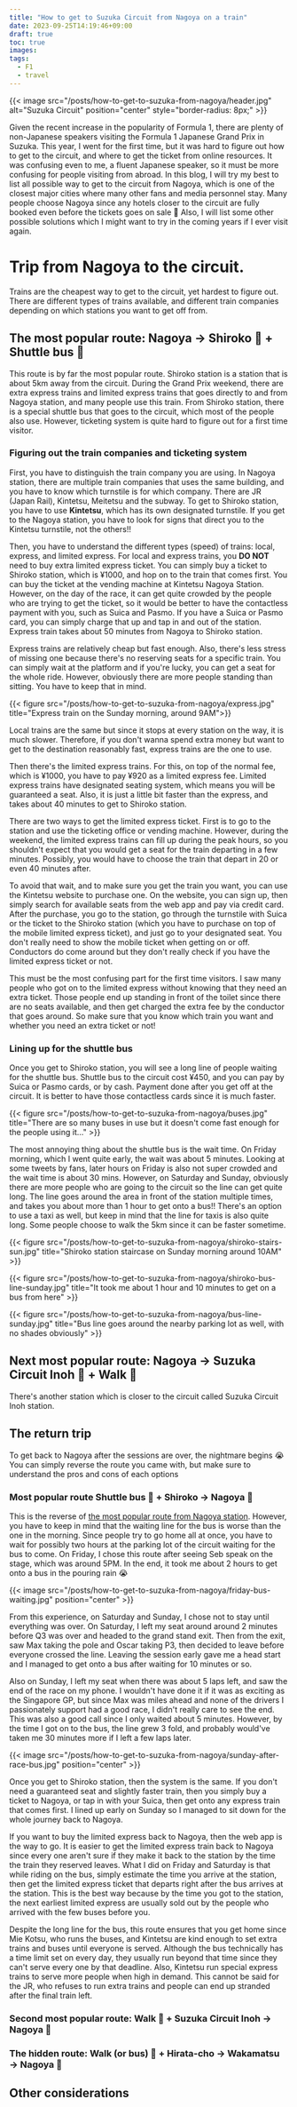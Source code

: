 ```yaml
---
title: "How to get to Suzuka Circuit from Nagoya on a train"
date: 2023-09-25T14:19:46+09:00
draft: true
toc: true
images:
tags:
  - F1
  - travel
---
```


{{< image src="/posts/how-to-get-to-suzuka-from-nagoya/header.jpg" alt="Suzuka Circuit" position="center" style="border-radius: 8px;" >}}

Given the recent increase in the popularity of Formula 1, there are plenty of non-Japanese speakers visiting the Formula 1 Japanese Grand Prix in Suzuka. This year, I went for the first time, but it was hard to figure out how to get to the circuit, and where to get the ticket from online resources. It was confusing even to me, a fluent Japanese speaker, so it must be more confusing for people visiting from abroad. In this blog, I will try my best to list all possible way to get to the circuit from Nagoya, which is one of the closest major cities where many other fans and media personnel stay. Many people choose Nagoya since any hotels closer to the circuit are fully booked even before the tickets goes on sale 🤯 Also, I will list some other possible solutions which I might want to try in the coming years if I ever visit again.

# Trip from Nagoya to the circuit.

Trains are the cheapest way to get to the circuit, yet hardest to figure out. There are different types of trains available, and different train companies depending on which stations you want to get off from.

## The most popular route: Nagoya → Shiroko 🚃 + Shuttle bus 🚌

This route is by far the most popular route. Shiroko station is a station that is about 5km away from the circuit. During the Grand Prix weekend, there are extra express trains and limited express trains that goes directly to and from Nagoya station, and many people use this train. From Shiroko station, there is a special shuttle bus that goes to the circuit, which most of the people also use. However, ticketing system is quite hard to figure out for a first time visitor.

### Figuring out the train companies and ticketing system

First, you have to distinguish the train company you are using. In Nagoya station, there are multiple train companies that uses the same building, and you have to know which turnstile is for which company. There are JR (Japan Rail), Kintetsu, Meitetsu and the subway. To get to Shiroko station, you have to use **Kintetsu**, which has its own designated turnstile. If you get to the Nagoya station, you have to look for signs that direct you to the Kintetsu turnstile, not the others!!

Then, you have to understand the different types (speed) of trains: local, express, and limited express. For local and express trains, you **DO NOT** need to buy extra limited express ticket. You can simply buy a ticket to Shiroko station, which is ¥1000, and hop on to the train that comes first. You can buy the ticket at the vending machine at Kintetsu Nagoya Station. However, on the day of the race, it can get quite crowded by the people who are trying to get the ticket, so it would be better to have the contactless payment with you, such as Suica and Pasmo. If you have a Suica or Pasmo card, you can simply charge that up and tap in and out of the station. Express train takes about 50 minutes from Nagoya to Shiroko station.

Express trains are relatively cheap but fast enough. Also, there's less stress of missing one because there's no reserving seats for a specific train. You can simply wait at the platform and if you're lucky, you can get a seat for the whole ride. However, obviously there are more people standing than sitting. You have to keep that in mind.

{{< figure src="/posts/how-to-get-to-suzuka-from-nagoya/express.jpg" title="Express train on the Sunday morning, around 9AM">}}

Local trains are the same but since it stops at every station on the way, it is much slower. Therefore, if you don't wanna spend extra money but want to get to the destination reasonably fast, express trains are the one to use.

Then there's the limited express trains. For this, on top of the normal fee, which is ¥1000, you have to pay ¥920 as a limited express fee. Limited express trains have designated seating system, which means you will be guaranteed a seat. Also, it is just a little bit faster than the express, and takes about 40 minutes to get to Shiroko station.

There are two ways to get the limited express ticket. First is to go to the station and use the ticketing office or vending machine. However, during the weekend, the limited express trains can fill up during the peak hours, so you shouldn't expect that you would get a seat for the train departing in a few minutes. Possibly, you would have to choose the train that depart in 20 or even 40 minutes after.

To avoid that wait, and to make sure you get the train you want, you can use the Kintetsu website to purchase one. On the website, you can sign up, then simply search for available seats from the web app and pay via credit card. After the purchase, you go to the station, go through the turnstile with Suica or the ticket to the Shiroko station (which you have to purchase on top of the mobile limited express ticket), and just go to your designated seat. You don't really need to show the mobile ticket when getting on or off. Conductors do come around but they don't really check if you have the limited express ticket or not.

This must be the most confusing part for the first time visitors. I saw many people who got on to the limited express without knowing that they need an extra ticket. Those people end up standing in front of the toilet since there are no seats available, and then get charged the extra fee by the conductor that goes around. So make sure that you know which train you want and whether you need an extra ticket or not!

### Lining up for the shuttle bus

Once you get to Shiroko station, you will see a long line of people waiting for the shuttle bus. Shuttle bus to the circuit cost ¥450, and you can pay by Suica or Pasmo cards, or by cash. Payment done after you get off at the circuit. It is better to have those contactless cards since it is much faster.

{{< figure src="/posts/how-to-get-to-suzuka-from-nagoya/buses.jpg" title="There are so many buses in use but it doesn't come fast enough for the people using it..." >}}

The most annoying thing about the shuttle bus is the wait time. On Friday morning, which I went quite early, the wait was about 5 minutes. Looking at some tweets by fans, later hours on Friday is also not super crowded and the wait time is about 30 mins. However, on Saturday and Sunday, obviously there are more people who are going to the circuit so the line can get quite long. The line goes around the area in front of the station multiple times, and takes you about more than 1 hour to get onto a bus!! There's an option to use a taxi as well, but keep in mind that the line for taxis is also quite long. Some people choose to walk the 5km since it can be faster sometime.

{{< figure src="/posts/how-to-get-to-suzuka-from-nagoya/shiroko-stairs-sun.jpg" title="Shiroko station staircase on Sunday morning around 10AM" >}}

{{< figure src="/posts/how-to-get-to-suzuka-from-nagoya/shiroko-bus-line-sunday.jpg" title="It took me about 1 hour and 10 minutes to get on a bus from here" >}}

{{< figure src="/posts/how-to-get-to-suzuka-from-nagoya/bus-line-sunday.jpg" title="Bus line goes around the nearby parking lot as well, with no shades obviously" >}}

## Next most popular route: Nagoya → Suzuka Circuit Inoh 🚃 + Walk 🚶

There's another station which is closer to the circuit called Suzuka Circuit Inoh station.

## The return trip

To get back to Nagoya after the sessions are over, the nightmare begins 😭 You can simply reverse the route you came with, but make sure to understand the pros and cons of each options

### Most popular route Shuttle bus 🚌 + Shiroko → Nagoya 🚃

This is the reverse of [the most popular route from Nagoya station](#the-most-popular-route-nagoya--shiroko---shuttle-bus-). However, you have to keep in mind that the waiting line for the bus is worse than the one in the morning. Since people try to go home all at once, you have to wait for possibly two hours at the parking lot of the circuit waiting for the bus to come. On Friday, I chose this route after seeing Seb speak on the stage, which was around 5PM. In the end, it took me about 2 hours to get onto a bus in the pouring rain 😭

{{< image src="/posts/how-to-get-to-suzuka-from-nagoya/friday-bus-waiting.jpg" position="center" >}}

From this experience, on Saturday and Sunday, I chose not to stay until everything was over. On Saturday, I left my seat around around 2 minutes before Q3 was over and headed to the grand stand exit. Then from the exit, saw Max taking the pole and Oscar taking P3, then decided to leave before everyone crossed the line. Leaving the session early gave me a head start and I managed to get onto a bus after waiting for 10 minutes or so.

Also on Sunday, I left my seat when there was about 5 laps left, and saw the end of the race on my phone. I wouldn't have done it if it was as exciting as the Singapore GP, but since Max was miles ahead and none of the drivers I passionately support had a good race, I didn't really care to see the end. This was also a good call since I only waited about 5 minutes. However, by the time I got on to the bus, the line grew 3 fold, and probably would've taken me 30 minutes more if I left a few laps later.

{{< image src="/posts/how-to-get-to-suzuka-from-nagoya/sunday-after-race-bus.jpg" position="center" >}}

Once you get to Shiroko station, then the system is the same. If you don't need a guaranteed seat and slightly faster train, then you simply buy a ticket to Nagoya, or tap in with your Suica, then get onto any express train that comes first. I lined up early on Sunday so I managed to sit down for the whole journey back to Nagoya.

If you want to buy the limited express back to Nagoya, then the web app is the way to go. It is easier to get the limited express train back to Nagoya since every one aren't sure if they make it back to the station by the time the train they reserved leaves. What I did on Friday and Saturday is that while riding on the bus, simply estimate the time you arrive at the station, then get the limited express ticket that departs right after the bus arrives at the station. This is the best way because by the time you got to the station, the next earliest limited express are usually sold out by the people who arrived with the few buses before you.

Despite the long line for the bus, this route ensures that you get home since Mie Kotsu, who runs the buses, and Kintetsu are kind enough to set extra trains and buses until everyone is served. Although the bus technically has a time limit set on every day, they usually run beyond that time since they can't serve every one by that deadline. Also, Kintetsu run special express trains to serve more people when high in demand. This cannot be said for the JR, who refuses to run extra trains and people can end up stranded after the final train left.

### Second most popular route: Walk 🚶 + Suzuka Circuit Inoh → Nagoya 🚃

### The hidden route: Walk (or bus) 🚶 + Hirata-cho → Wakamatsu → Nagoya 🚃

###

## Other considerations
